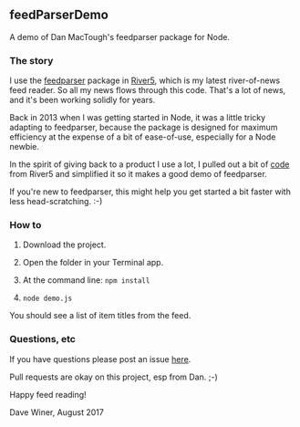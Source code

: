## feedParserDemo

A demo of Dan MacTough's feedparser package for Node.

### The story

I use the <a href="https://github.com/danmactough/node-feedparser">feedparser</a> package in <a href="https://github.com/scripting/river5">River5</a>, which is my latest river-of-news feed reader. So all my news flows through this code. That's a lot of news, and it's been working solidly for years.

Back in 2013 when I was getting started in Node, it was a little tricky adapting to feedparser, because the package is designed for maximum efficiency at the expense of a bit of ease-of-use, especially for a Node newbie. 

In the spirit of giving back to a product I use a lot, I pulled out a bit of <a href="https://github.com/scripting/reader/blob/master/davereader.js#L555">code</a> from River5 and simplified it so it makes a good demo of feedparser. 

If you're new to feedparser, this might help you get started a bit faster with less head-scratching. :-)

### How to

1. Download the project. 

2. Open the folder in your Terminal app. 

3. At the command line: `npm install`

4. `node demo.js`

You should see a list of item titles from the feed. 

### Questions, etc

If you have questions please post an issue <a href="https://github.com/scripting/feedParserDemo/issues">here</a>. 

Pull requests are okay on this project, esp from Dan. ;-)

Happy feed reading!

Dave Winer, August 2017

